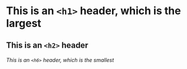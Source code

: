 # This is an `<h1>` header, which is the largest 
## This is an `<h2>` header
###### This is an `<h6>` header, which is the smallest
